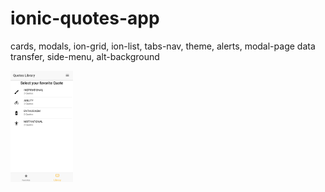 # ionic-quotes-app
cards, modals, ion-grid, ion-list, tabs-nav, theme, alerts, modal-page data transfer, side-menu, alt-background

<img src="screenshots/ionic-quotes-app-1.png" alt="alt text" width=100>
